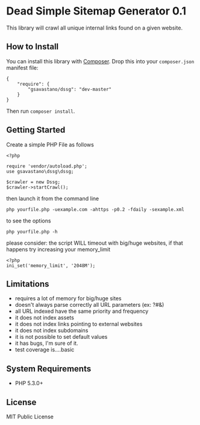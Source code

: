 # Dead Simple Sitemap Generator 0.1

This library will crawl all unique internal links found on a given website.

## How to Install

You can install this library with [Composer][composer]. Drop this into your `composer.json`
manifest file:

    {
        "require": {
            "gsavastano/dssg": "dev-master"
        }
    }

Then run `composer install`.

## Getting Started

Create a simple PHP File as follows

    <?php
	
	require 'vendor/autoload.php';
	use gsavastano\dssg\dssg;
	
	$crawler = new Dssg;
	$crawler->startCrawl();
	
then launch it from the command line

	php yourfile.php -uexample.com -ahttps -p0.2 -fdaily -sexample.xml
to see the options

	php yourfile.php -h

please consider: the script WILL timeout with big/huge websites, if that happens try increasing your memory_limit

	<?php
	ini_set('memory_limit', '2048M');


## Limitations
- requires a lot of memory for big/huge sites
- doesn't always parse correctly all URL parameters (ex: ?#&)
- all URL indexed have the same priority and frequency
- it does not index assets
- it does not index links pointing to external websites
- it does not index subdomains
- it is not possible to set default values 
- it has bugs, I'm sure of it.
- test coverage is....basic 

## System Requirements

* PHP 5.3.0+

## License

MIT Public License

[composer]: http://getcomposer.org/